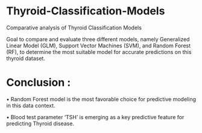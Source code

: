 # Thyroid-Classification-Models
Comparative analysis of Thyroid Classification Models

Goal to compare and evaluate three different models, namely Generalized Linear Model (GLM), Support Vector Machines (SVM), and Random Forest (RF), to determine the most suitable model for accurate predictions on this thyroid dataset.

# Conclusion : 
 • Random Forest model is the most favorable choice for predictive modeling in this data
 context.
 
 • Blood test parameter ‘TSH’ is  emerging as a key predictive feature for predicting Thyroid disease.
